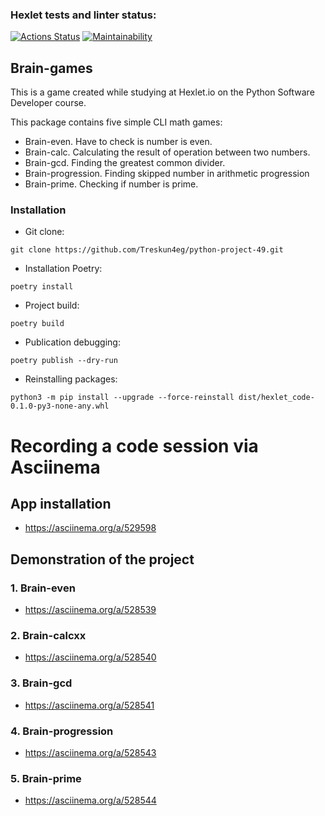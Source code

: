 ### Hexlet tests and linter status:
[![Actions Status](https://github.com/Treskun4eg/python-project-49/workflows/hexlet-check/badge.svg)](https://github.com/Treskun4eg/python-project-49/actions)
[![Maintainability](https://api.codeclimate.com/v1/badges/6eb57df1c0f54bb687dc/maintainability)](https://codeclimate.com/github/Treskun4eg/python-project-49/maintainability)

## Brain-games

This is a game created while studying at Hexlet.io on the Python Software Developer course.

This package contains five simple CLI math games:
* Brain-even. Have to check is number is even.
* Brain-calc. Calculating the result of operation between two numbers.
* Brain-gcd. Finding the greatest common divider.
* Brain-progression. Finding skipped number in arithmetic progression
* Brain-prime. Checking if number is prime.

### Installation

* Git clone:
```
git clone https://github.com/Treskun4eg/python-project-49.git
```
* Installation Poetry:
```
poetry install
```
* Project build:
```
poetry build
```
* Publication debugging:
```
poetry publish --dry-run
```
* Reinstalling packages:
```
python3 -m pip install --upgrade --force-reinstall dist/hexlet_code-0.1.0-py3-none-any.whl
```

# Recording a code session via Asciinema
## App installation
* https://asciinema.org/a/529598
## Demonstration of the project
### 1. Brain-even
* https://asciinema.org/a/528539 
### 2. Brain-calcxx
* https://asciinema.org/a/528540
### 3. Brain-gcd
* https://asciinema.org/a/528541
### 4. Brain-progression
* https://asciinema.org/a/528543
### 5. Brain-prime
* https://asciinema.org/a/528544

